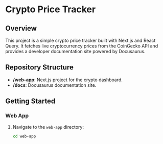 # Crypto Price Tracker

## Overview

This project is a simple crypto price tracker built with Next.js and React Query. It fetches live cryptocurrency prices from the CoinGecko API and provides a developer documentation site powered by Docusaurus.

## Repository Structure

- **/web-app**: Next.js project for the crypto dashboard.
- **/docs**: Docusaurus documentation site.

## Getting Started

### Web App

1. Navigate to the `web-app` directory:
   ```bash
   cd web-app
   ```
